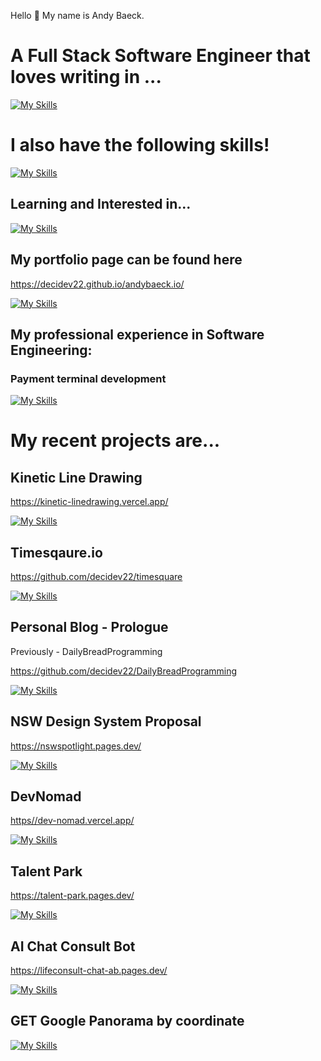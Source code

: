 Hello 👋 My name is Andy Baeck.

# A Full Stack Software Engineer that loves writing in ...

[![My Skills](https://skillicons.dev/icons?i=ts,nodejs,express,mongodb,nextjs,react,tailwind)](https://skillicons.dev)

# I also have the following skills!

[![My Skills](https://skillicons.dev/icons?i=postgres,prisma,py,postman,git,vite,css,html,firebase,docker)](https://skillicons.dev)

## Learning and Interested in...

[![My Skills](https://skillicons.dev/icons?i=nestjs,graphql,threejs,go)](https://skillicons.dev)


## My portfolio page can be found here

https://decidev22.github.io/andybaeck.io/

[![My Skills](https://skillicons.dev/icons?i=react,tailwind,github,vite,ts,firebase,githubactions)](https://skillicons.dev)

## My professional experience in Software Engineering:

### Payment terminal development

[![My Skills](https://skillicons.dev/icons?i=ts,nodejs,express,docker,jest,postgres,postman)](https://skillicons.dev)

# My recent projects are...


## Kinetic Line Drawing

https://kinetic-linedrawing.vercel.app/

[![My Skills](https://skillicons.dev/icons?i=ts,react,nextjs,tailwind,github,vercel)](https://skillicons.dev)

## Timesqaure.io

https://github.com/decidev22/timesquare

[![My Skills](https://skillicons.dev/icons?i=ts,react,nextjs,tailwind,github,mongodb,express,nodejs)](https://skillicons.dev)


## Personal Blog - Prologue

Previously - DailyBreadProgramming

https://github.com/decidev22/DailyBreadProgramming

[![My Skills](https://skillicons.dev/icons?i=ts,react,nextjs,tailwind,github,mongodb,express,nodejs,jest)](https://skillicons.dev)


## NSW Design System Proposal

https://nswspotlight.pages.dev/

[![My Skills](https://skillicons.dev/icons?i=ts,react,nextjs,tailwind,github)](https://skillicons.dev)

## DevNomad

[https//dev-nomad.vercel.app/](https://dev-nomad.vercel.app/)

[![My Skills](https://skillicons.dev/icons?i=vite,ts,prisma,express,vercel,react,nextjs,mongodb,tailwind)](https://skillicons.dev)

## Talent Park

https://talent-park.pages.dev/

[![My Skills](https://skillicons.dev/icons?i=ts,nextjs,firebase,express,react,tailwind)](https://skillicons.dev)


## AI Chat Consult Bot

https://lifeconsult-chat-ab.pages.dev/

[![My Skills](https://skillicons.dev/icons?i=ts,nextjs,aws,cloudflare,express,react,tailwind)](https://skillicons.dev)


## GET Google Panorama by coordinate

[![My Skills](https://skillicons.dev/icons?i=python,gcp)](https://skillicons.dev)

